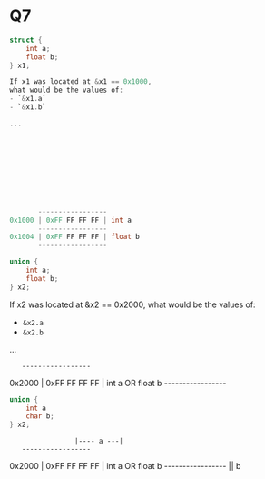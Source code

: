 Q7
==========================================

```c
struct {
    int a;
    float b;
} x1;

If x1 was located at &x1 == 0x1000,
what would be the values of:
- `&x1.a`
- `&x1.b`

...










       -----------------
0x1000 | 0xFF FF FF FF | int a
       -----------------
0x1004 | 0xFF FF FF FF | float b
       -----------------
```

```c
union {
    int a;
    float b;
} x2;
```

If x2 was located at &x2 == 0x2000,
what would be the values of:
- `&x2.a`
- `&x2.b`

...





       -----------------
0x2000 | 0xFF FF FF FF | int a OR float b
       -----------------

```c
union {
    int a
    char b;
} x2;
```

					|---- a ---|
       -----------------
0x2000 | 0xFF FF FF FF | int a OR float b
       -----------------
           ||
            b
